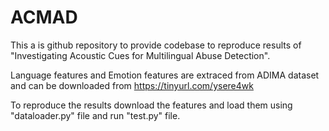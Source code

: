 # ACMAD

This a is github repository to provide codebase to reproduce results of "Investigating Acoustic Cues for Multilingual Abuse Detection".

Language features and Emotion features are extraced from ADIMA dataset and can be downloaded from https://tinyurl.com/ysere4wk

To reproduce the results download the features  and load them using "dataloader.py" file and run "test.py" file.
